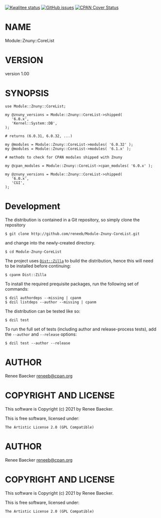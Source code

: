 [![Kwalitee status](https://cpants.cpanauthors.org/dist/Module-Znuny-CoreList.png)](https://cpants.cpanauthors.org/dist/Module-Znuny-CoreList)
[![GitHub issues](https://img.shields.io/github/issues/reneeb/Module-Znuny-CoreList.svg)](https://github.com/reneeb/Module-Znuny-CoreList/issues)
[![CPAN Cover Status](https://cpancoverbadge.perl-services.de/Module-Znuny-CoreList-1.00)](https://cpancoverbadge.perl-services.de/Module-Znuny-CoreList-1.00)

# NAME

Module::Znuny::CoreList

# VERSION

version 1.00

# SYNOPSIS

    use Module::Znuny::CoreList;

    my @znuny_versions = Module::Znuny::CoreList->shipped(
       '6.0.x',
       'Kernel::System::DB',
    );

    # returns (6.0.31, 6.0.32, ...)

    my @modules = Module::Znuny::CoreList->modules( '6.0.32' );
    my @modules = Module::Znuny::CoreList->modules( '6.1.x' );

    # methods to check for CPAN modules shipped with Znuny

    my @cpan_modules = Module::Znuny::CoreList->cpan_modules( '6.0.x' );

    my @znuny_versions = Module::Znuny::CoreList->shipped(
       '6.0.x',
       'CGI',
    );



# Development

The distribution is contained in a Git repository, so simply clone the
repository

```
$ git clone http://github.com/reneeb/Module-Znuny-CoreList.git
```

and change into the newly-created directory.

```
$ cd Module-Znuny-CoreList
```

The project uses [`Dist::Zilla`](https://metacpan.org/pod/Dist::Zilla) to
build the distribution, hence this will need to be installed before
continuing:

```
$ cpanm Dist::Zilla
```

To install the required prequisite packages, run the following set of
commands:

```
$ dzil authordeps --missing | cpanm
$ dzil listdeps --author --missing | cpanm
```

The distribution can be tested like so:

```
$ dzil test
```

To run the full set of tests (including author and release-process tests),
add the `--author` and `--release` options:

```
$ dzil test --author --release
```

# AUTHOR

Renee Baecker <reneeb@cpan.org>

# COPYRIGHT AND LICENSE

This software is Copyright (c) 2021 by Renee Baecker.

This is free software, licensed under:

    The Artistic License 2.0 (GPL Compatible)

# AUTHOR

Renee Baecker <reneeb@cpan.org>

# COPYRIGHT AND LICENSE

This software is Copyright (c) 2021 by Renee Baecker.

This is free software, licensed under:

    The Artistic License 2.0 (GPL Compatible)
